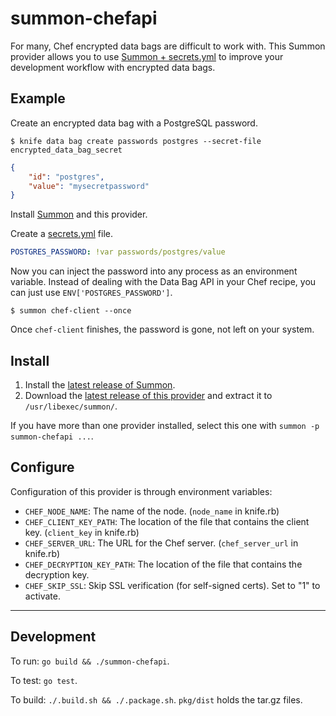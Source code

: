 # summon-chefapi

For many, Chef encrypted data bags are difficult to work with. This Summon provider allows you to use
[Summon + secrets.yml](http://conjurinc.github.io/summon/) to improve your development workflow with encrypted data bags.

## Example

Create an encrypted data bag with a PostgreSQL password.

```sh-session
$ knife data bag create passwords postgres --secret-file encrypted_data_bag_secret
```

```json
{
    "id": "postgres",
    "value": "mysecretpassword"
}
```

Install [Summon](https://github.com/conjurinc/summon) and this provider.

Create a [secrets.yml](https://conjurinc.github.io/summon/#secrets.yml) file.

```yaml
POSTGRES_PASSWORD: !var passwords/postgres/value
```

Now you can inject the password into any process as an environment variable. Instead of dealing with the Data Bag API
in your Chef recipe, you can just use `ENV['POSTGRES_PASSWORD']`.

```sh-session
$ summon chef-client --once
```

Once `chef-client` finishes, the password is gone, not left on your system.

## Install

1. Install the [latest release of Summon](https://github.com/conjurinc/summon#install).
2. Download the [latest release of this provider](https://github.com/conjurinc/summon-chefapi/releases)
and extract it to `/usr/libexec/summon/`.

If you have more than one provider installed, select this one with `summon -p summon-chefapi ...`.

## Configure

Configuration of this provider is through environment variables:

* `CHEF_NODE_NAME`: The name of the node. (`node_name` in knife.rb)
* `CHEF_CLIENT_KEY_PATH`: The location of the file that contains the client key. (`client_key` in knife.rb)
* `CHEF_SERVER_URL`: The URL for the Chef server. (`chef_server_url` in knife.rb)
* `CHEF_DECRYPTION_KEY_PATH`: The location of the file that contains the decryption key.
* `CHEF_SKIP_SSL`: Skip SSL verification (for self-signed certs). Set to "1" to activate.

---

## Development

To run: `go build && ./summon-chefapi`.

To test: `go test`.

To build: `./.build.sh && ./.package.sh`. `pkg/dist` holds the tar.gz files.
